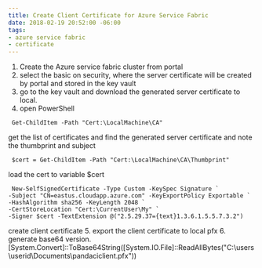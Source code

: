 ```yaml
---
title: Create Client Certificate for Azure Service Fabric
date: 2018-02-19 20:52:00 -06:00
tags:
- azure service fabric
- certificate
---
```


1. Create the Azure service fabric cluster from portal
2. select the basic on security, where the server certificate will be created by portal and stored in the key vault
3. go to the key vault and download the generated server certificate to local.
4. open PowerShell
```
 Get-ChildItem -Path "Cert:\LocalMachine\CA" 
``` 
get the list of certificates and find the generated server certificate and note the thumbprint and subject

```
 $cert = Get-ChildItem -Path "Cert:\LocalMachine\CA\Thumbprint" 
```
load the cert to variable $cert

```
 New-SelfSignedCertificate -Type Custom -KeySpec Signature `
-Subject "CN=eastus.cloudapp.azure.com" -KeyExportPolicy Exportable `
-HashAlgorithm sha256 -KeyLength 2048 `
-CertStoreLocation "Cert:\CurrentUser\My" `
-Signer $cert -TextExtension @("2.5.29.37={text}1.3.6.1.5.5.7.3.2") 
```
create client certificate
5. export the client certificate to local pfx
6. generate base64 version. [System.Convert]::ToBase64String([System.IO.File]::ReadAllBytes("C:\users\userid\Documents\pandaciclient.pfx")) 
